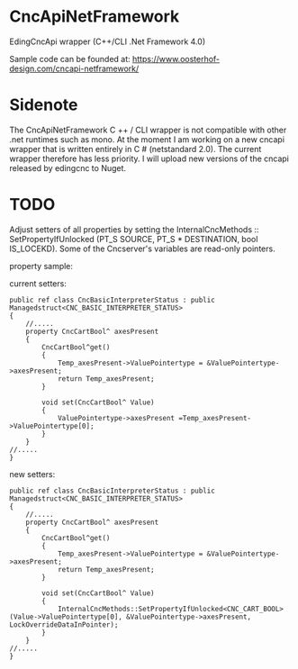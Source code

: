 # CncApiNetFramework
EdingCncApi wrapper (C++/CLI .Net Framework 4.0)

Sample code can be founded at: https://www.oosterhof-design.com/cncapi-netframework/

# Sidenote
The CncApiNetFramework C ++ / CLI wrapper is not compatible with other .net runtimes such as mono. At the moment I am working on a new cncapi wrapper that is written entirely in C # (netstandard 2.0).
The current wrapper therefore has less priority. I will upload new versions of the cncapi released by edingcnc to Nuget.


# TODO
Adjust setters of all properties by setting the InternalCncMethods :: SetPropertyIfUnlocked (PT_S SOURCE, PT_S * DESTINATION, bool IS_LOCEKD).
Some of the Cncserver's variables are read-only pointers.

property sample:

current setters:

	public ref class CncBasicInterpreterStatus : public Managedstruct<CNC_BASIC_INTERPRETER_STATUS>
	{
		//.....
  		property CncCartBool^ axesPresent
  		{
			CncCartBool^get()
			{
				Temp_axesPresent->ValuePointertype = &ValuePointertype->axesPresent;
				return Temp_axesPresent;
			}
		
			void set(CncCartBool^ Value)
			{
				ValuePointertype->axesPresent =Temp_axesPresent->ValuePointertype[0];
			}
  		}
	//.....
	}


new setters:

	public ref class CncBasicInterpreterStatus : public Managedstruct<CNC_BASIC_INTERPRETER_STATUS>
	{
		//.....
  		property CncCartBool^ axesPresent
  		{
			CncCartBool^get()
			{
				Temp_axesPresent->ValuePointertype = &ValuePointertype->axesPresent;
				return Temp_axesPresent;
			}
		
			void set(CncCartBool^ Value)
			{
				InternalCncMethods::SetPropertyIfUnlocked<CNC_CART_BOOL>(Value->ValuePointertype[0], &ValuePointertype->axesPresent, LockOverrideDataInPointer);
			}
  		}
	//.....
	}








